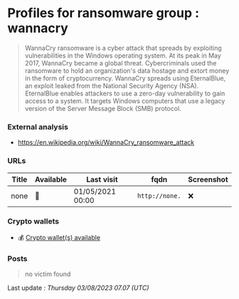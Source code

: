 # Profiles for ransomware group : **wannacry**


> WannaCry ransomware is a cyber attack that spreads by exploiting vulnerabilities in the Windows operating system. At its peak in May 2017, WannaCry became a global threat. Cybercriminals used the ransomware to hold an organization's data hostage and extort money in the form of cryptocurrency. WannaCry spreads using EternalBlue, an exploit leaked from the National Security Agency (NSA). EternalBlue enables attackers to use a zero-day vulnerability to gain access to a system. It targets Windows computers that use a legacy version of the Server Message Block (SMB) protocol.

### External analysis
- https://en.wikipedia.org/wiki/WannaCry_ransomware_attack

### URLs
| Title | Available | Last visit | fqdn | Screenshot 
|---|---|---|---|---|
| none | 🔴 | 01/05/2021 00:00 | `http://none.` | ❌ | 

### Crypto wallets
* 💰 <a href="/#/crypto/wannacry.md">Crypto wallet(s) available</a>


### Posts

> no victim found




Last update : _Thursday 03/08/2023 07.07 (UTC)_
